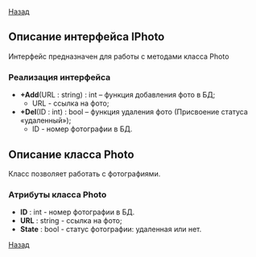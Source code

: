 [Назад](./API.md)

## Описание интерфейса IPhoto

Интерфейс предназначен для работы с методами класса Photo

### Реализация интерфейса

+ **+Add**(URL : string) : int – функция добавления фото в БД;
	* URL - ссылка на фото;
+ **+Del**(ID : int) : bool – функция удаления фото (Присвоение статуса «удаленный»);
	* ID - номер фотографии в БД.

## Описание класса Photo

Класс позволяет работать с фотографиями.

### Атрибуты класса Photo
* **ID** : int - номер фотографии в БД.
* **URL** : string - ссылка на фото;
* **State** : bool - статус фотографии: удаленная или нет.

[Назад](./API.md)